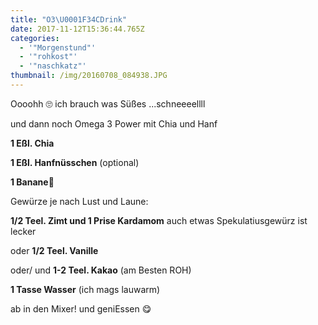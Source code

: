```yaml
---
title: "O3\U0001F34CDrink"
date: 2017-11-12T15:36:44.765Z
categories:
  - '"Morgenstund"'
  - '"rohkost"'
  - '"naschkatz"'
thumbnail: /img/20160708_084938.JPG
---
```

Oooohh 🙄 ich brauch was Süßes ...schneeeellll

und dann noch Omega 3 Power mit Chia und Hanf

**1 Eßl. Chia**

**1 Eßl. Hanfnüsschen** (optional)

**1 Banane🍌**

Gewürze je nach Lust und Laune:

**1/2 Teel. Zimt  und 1 Prise Kardamom** auch etwas Spekulatiusgewürz ist lecker

oder **1/2 Teel. Vanille**

oder/ und **1-2 Teel. Kakao** (am Besten ROH)

**1 Tasse Wasser** (ich mags lauwarm)

ab in den Mixer! und geniEssen 😋
